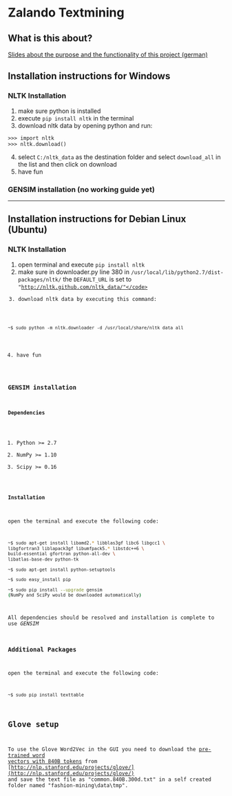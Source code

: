 # Zalando Textmining

## What is this about?

[Slides about the purpose and the functionality of this project (german)](Zalando_Textmining.pdf)

## Installation instructions for Windows

### NLTK Installation
1. make sure python is installed
2. execute <code>pip install nltk</code> in the terminal
3. download nltk data by opening python and run:
```
>>> import nltk
>>> nltk.download()
```
4. select <code>C:/nltk_data</code> as the destination folder and select <code>download_all</code> in the list and then click on download
5. have fun

### GENSIM installation (no working guide yet)

---

## Installation instructions for Debian Linux (Ubuntu)

### NLTK Installation
1. open terminal and execute <code>pip install nltk</code>
2. make sure in downloader.py line 380 in <code>/usr/local/lib/python2.7/dist-packages/nltk/</code> the <code>DEFAULT_URL</code> is set to <code>"http://nltk.github.com/nltk_data/"</code>
3. download nltk data by executing this command:
```
~$ sudo python -m nltk.downloader -d /usr/local/share/nltk_data all
```
4. have fun

### GENSIM installation

#### Dependencies

1. Python >= 2.7
2. NumPy >= 1.10
3. Scipy >= 0.16

#### Installation
open the terminal and execute the following code:
```bash
~$ sudo apt-get install libamd2.* libblas3gf libc6 libgcc1 \
libgfortran3 liblapack3gf libumfpack5.* libstdc++6 \
build-essential gfortran python-all-dev \
libatlas-base-dev python-tk

~$ sudo apt-get install python-setuptools

~$ sudo easy_install pip

~$ sudo pip install --upgrade gensim
(NumPy and SciPy would be downloaded automatically)
```

All dependencies should be resolved and installation is complete to use *GENSIM*

### Additional Packages
open the terminal and execute the following code:
```bash
~$ sudo pip install texttable
```

## Glove setup
To use the Glove Word2Vec in the GUI you need to download the [pre-trained word vectors with 840B tokens](http://nlp.stanford.edu/data/glove.840B.300d.zip) from [http://nlp.stanford.edu/projects/glove/](http://nlp.stanford.edu/projects/glove/) and save the text file as "common.840B.300d.txt" in a self created folder named "fashion-mining\data\tmp".
